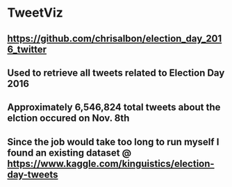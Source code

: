 # TweetViz


## https://github.com/chrisalbon/election_day_2016_twitter
## Used to retrieve all tweets related to Election Day 2016
## Approximately  6,546,824 total tweets about the elction occured on Nov. 8th

## Since the job would take too long to run myself I found an existing dataset @ https://www.kaggle.com/kinguistics/election-day-tweets 
